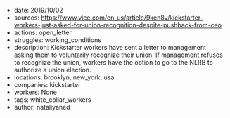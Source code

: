 - date: 2019/10/02
- sources: https://www.vice.com/en_us/article/9ken8v/kickstarter-workers-just-asked-for-union-recognition-despite-pushback-from-ceo
- actions: open_letter
- struggles: working_conditions
- description: Kickstarter workers have sent a letter to management asking them to voluntarily recognize their union. If management refuses to recognize the union, workers have the option to go to the NLRB to authorize a union election.
- locations: brooklyn, new_york, usa
- companies: kickstarter
- workers: None
- tags: white_collar_workers
- author: nataliyaned

